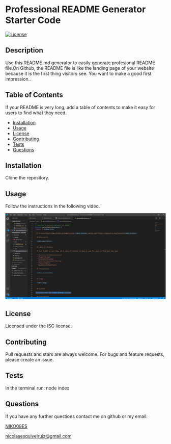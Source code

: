 # Professional README Generator Starter Code
  
 [![License](https://img.shields.io/badge/License-ISC-yellow.svg)](https://opensource.org/licenses/ISC)

  ## Description 

  Use this README.md generator to easily generate profesional README file.On Github, the README file is like the landing page of your website because it is the first thing visitors see. You want to make a good first impression..
  
  
  ## Table of Contents 
  
  If your README is very long, add a table of contents to make it easy for users to find what they need.
  
  * [Installation](#installation)
  * [Usage](#usage)
  * [License](#license)
  * [Contributing](#contributing)
  * [Tests](#tests)
  * [Questions](#Questions)
  
  ## Installation
  
  Clone the repository.
  
  
  ## Usage 
  
  Follow the instructions in the following video. 

  [![Watch the video](./Develop/assets/img.png)](https://drive.google.com/file/d/1yiREvIIL38rz8C9a7fqBBTZYH8nCpAoX/preview)

  
  
  
  ## License
  
  Licensed under the ISC license.
  
  ## Contributing
  
  Pull requests and stars are always welcome. For bugs and feature requests, please create an issue.
  
  ## Tests
  
  In the terminal run: node index

  ## Questions

  If you have any further questions contact me on github or my email:

  [NIKO09ES](https://github.com/NIKO09ES)

  [nicolasesquivelruiz@gmail.com](mailto:nicolasesquivelruiz@gmail.com)

